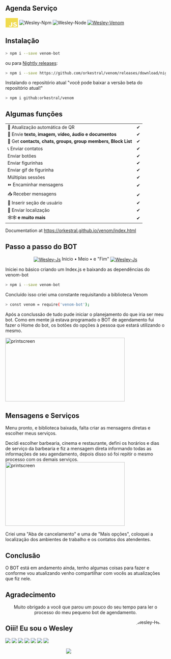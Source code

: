 ## Agenda Serviço

<div style="display: inline_block">
  <img align="center" alt="Wesley-Js" height="30" width="40" src="https://raw.githubusercontent.com/devicons/devicon/master/icons/javascript/javascript-plain.svg">
  <img align="center" alt="Wesley-Npm" height="40" width="40" src="https://cdn.jsdelivr.net/gh/devicons/devicon/icons/npm/npm-original-wordmark.svg">
  <img align="center" alt="Wesley-Node" height="60" width="60" src="https://cdn.jsdelivr.net/gh/devicons/devicon/icons/nodejs/nodejs-original-wordmark.svg">
  <a href="https://github.com/orkestral/venom" target="_blank"><img align="center" alt="Wesley-Venom" height="40" width="40" src="https://icon-library.com/images/venom-icon/venom-icon-4.jpg" target="_blank"></a>
 
## Instalação

```bash
> npm i --save venom-bot
```

ou para [Nightly releases](https://github.com/orkestral/venom/releases/tag/nightly):

```bash
> npm i --save https://github.com/orkestral/venom/releases/download/nightly/venom-bot-nightly.tgz
```

Instalando o repositório atual "você pode baixar a versão beta do repositório atual!"

```bash
> npm i github:orkestral/venom
```
## Algumas funções

|                                                               |   |
|---------------------------------------------------------------|---|
| 🚻 Atualização automática de QR                               | ✔ |
| 📁 Envie **texto, imagem, vídeo, áudio e documentos**         | ✔ |
| 👥 Get **contacts, chats, groups, group members, Block List** | ✔ |
| 📞 Enviar contatos                                            | ✔ |
| Enviar botões                                                  | ✔ |
| Enviar figurinhas                                              | ✔ |
| Enviar gif de figurinha                                        | ✔ |
| Múltiplas sessões                                              | ✔ |
| ⏩ Encaminhar mensagens                                       | ✔ |
| 📥 Receber mensagens                                          | ✔ |
| 👤 Inserir seção de usuário                                    | ✔ |
| 📍 Enviar localização                                          | ✔ |
| 🕸🕸 **e muito mais**                                          | ✔ |

Documentation at https://orkestral.github.io/venom/index.html
  
## Passo a passo do BOT
  
  <p align="center">
  <a href="https://github.com/WesleyRodio/-Service-Schedule" target="_blank">
  <img align="center" alt="Wesley-Js" height="15" width="15" src="https://img.icons8.com/stickers/100/000000/add.png"/></a> Inicio •
  Meio •
  e "Fim" <a href="https://github.com/WesleyRodio/-Service-Schedule" target="_blank"><img align="center" alt="Wesley-Js" height="15" width="15" src="https://img.icons8.com/stickers/100/000000/add.png"/></a>
  
</p>
  
Iniciei no básico criando um Index.js e baixando as dependências do venom-bot 
  ```bash
> npm i --save venom-bot
```
Concluído isso criei uma constante requisitando a biblioteca Venom
```bash
> const venom = require('venom-bot');
```
Após a conclussão de tudo pude iniciar o planejamento do que iria ser meu bot. Como em mente já estava programado o BOT de agendamento fui fazer o Home do bot, os botões do opções à pessoa que estará utilizando o mesmo. 
  
 <a target="_blank" href="https://github.com/WesleyRodio/-Service-Schedule" target="_blank"><img title="printscreen" height="200" width="375" src="https://cdn.discordapp.com/attachments/923781750759522354/932715213680148530/unknown.png"></a>
 
## Mensagens e Serviços

<p align="left">
Menu pronto, e biblioteca baixada, falta criar as mensagens diretas e escolher meus serviços. 
  
Decidi escolher barbearia, cinema e restaurante, defini os horários e dias de serviço da barbearia e fiz a mensagem direta informando todas as informações de seu agendamento, depois disso só foi repitir o mesmo processo com os demais serviços.
<a target="_blank" href="https://github.com/WesleyRodio/-Service-Schedule" target="_blank"><img title="printscreen" height="200" width="375" src="https://cdn.discordapp.com/attachments/923781750759522354/932718067287486484/unknown.png"></a>
  
Criei uma "Aba de cancelamento" e uma de "Mais opções", coloquei a localização dos ambientes de trabalho e os contatos dos atendentes.
</p>
  
 ## Conclusão

O BOT está em andamento ainda, tenho algumas coisas para fazer e conforme vou atualizando venho compartilhar com vocês as atualizações que fiz nele.

 ## Agradecimento

<p align="center">
  Muito obrigado a você que parou um pouco do seu tempo para ler o processo do meu pequeno bot de agendamento. 
</p>
  <img align="right" alt="Wesley-Heart" height="150" style="border-radius:50px;" src="https://img.icons8.com/stickers/100/000000/two-hearts.png">
  
  ## Oiii! Eu sou o Wesley
  
  <div> 
  <a href="https://www.youtube.com/channel/UClTVppK8TqFzA6zgXq7cimQ" target="_blank"><img src="https://img.shields.io/badge/YouTube-FF0000?style=for-the-badge&logo=youtube&logoColor=white" target="_blank"></a>
  <a href="https://www.instagram.com/japascript__/" target="_blank"><img src="https://img.shields.io/badge/-Instagram-%23E4405F?style=for-the-badge&logo=instagram&logoColor=white" target="_blank"></a>
 	<a href="https://twitter.com/JapaScript__" target="_blank"><img src="https://img.shields.io/badge/Twitter-1DA1F2?style=for-the-badge&logo=twitter&logoColor=white" target="_blank"></a>
  <a href = "mailto:wesleyrodio2@gmail.com"><img src="https://img.shields.io/badge/-Gmail-%23333?style=for-the-badge&logo=gmail&logoColor=white" target="_blank"></a>
  <a href = "https://api.whatsapp.com/send/?phone=5549984169437&text=Olá%2C+eu+vim+pelo+GitHub+e+gostaria+de+conversar+com+você.&app_absent=0"><img src="https://img.shields.io/badge/WhatsApp-25D366?style=for-the-badge&logo=whatsapp&logoColor=white" target="_blank"></a>
  <a href = "https://github.com/WesleyRodio/"><img src="https://img.shields.io/badge/GitHub-100000?style=for-the-badge&logo=github&logoColor=white" target="_blank"></a>
  <a href = "https://www.reddit.com/user/Psychosocial017"><img src="https://img.shields.io/badge/Reddit-FF4500?style=for-the-badge&logo=reddit&logoColor=white" target="_blank"</a>
 <p align="center">
  <a href = "https://www.twitch.tv/onlyloorde"><img src="https://img.shields.io/badge/Twitch-9146FF?style=for-the-badge&logo=twitch&logoColor=white" target="_blank"</a>
    </p>
</div>
  